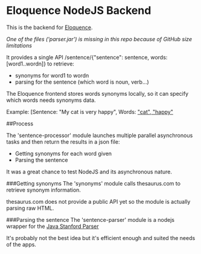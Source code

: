 Eloquence NodeJS Backend
========================

This is the backend for <a href="https://github.com/Almouro/eloquence-mobile">Eloquence</a>.

_One of the files ('parser.jar') is missing in this repo because of GitHub size limitations_

It provides a single API /sentence/{"sentence": sentence, words:[word1..wordn]}
to retrieve:
  - synonyms for word1 to wordn 
  - parsing for the sentence (which word is noun, verb...)
  
The Eloquence frontend stores words synonyms locally, so it can specify which words needs synonyms data.
  
Example: [Sentence: "My cat is very happy", Words: ["cat", "happy"](http://eloquence-node.herokuapp.com/sentence/%7B%22sentence%22:%22my%20cat%20is%20very%20happy%22,%22words%22:[%22cat%22,%20%22happy%22]%7D)

##Process

The 'sentence-processor' module launches multiple parallel asynchronous tasks and then return the results in a json file:
  - Getting synonyms for each word given
  - Parsing the sentence

It was a great chance to test NodeJS and its asynchronous nature.

###Getting synonyms
The 'synonyms' module calls thesaurus.com to retrieve synonym information.

thesaurus.com does not provide a public API yet so the module is actually parsing raw HTML.

###Parsing the sentence
The 'sentence-parser' module is a nodejs wrapper for the [Java Stanford Parser](http://nlp.stanford.edu/software/lex-parser.shtml)

It's probably not the best idea but it's efficient enough and suited the needs of the apps.

